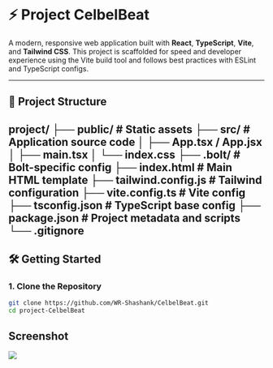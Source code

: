 # ⚡ Project CelbelBeat

A modern, responsive web application built with **React**, **TypeScript**, **Vite**, and **Tailwind CSS**. This project is scaffolded for speed and developer experience using the Vite build tool and follows best practices with ESLint and TypeScript configs.


---

## 🧠 Project Structure
project/
├── public/              # Static assets
├── src/                 # Application source code
│   ├── App.tsx / App.jsx
│   ├── main.tsx
│   └── index.css
├── .bolt/               # Bolt-specific config
├── index.html           # Main HTML template
├── tailwind.config.js   # Tailwind configuration
├── vite.config.ts       # Vite config
├── tsconfig.json        # TypeScript base config
├── package.json         # Project metadata and scripts
└── .gitignore
---

## 🛠️ Getting Started

### 1. Clone the Repository

```bash
git clone https://github.com/WR-Shashank/CelbelBeat.git
cd project-CelbelBeat
```
## Screenshot

![<img width="1470" alt="Screenshot 2025-07-06 at 7 15 59 PM" src="https://github.com/user-attachments/assets/5bb0036f-6399-4f54-bf26-91c19fd9dfa8" />
](public/screenshot.png)
